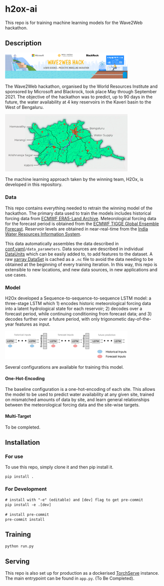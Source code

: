 # h2ox-ai
This repo is for training machine learning models for the Wave2Web hackathon.

## Description

[<img alt="Wave2Web Hack" width="400px" src="docs/img/wave2web-banner.png" />](https://www.wricitiesindia.org/content/wave2web-hack)

The Wave2Web hackathon, organised by the World Resources Institute and sponsored by Microsoft and Blackrock, took place May through September 2021.
The objective of the hackathon was to predict, up to 90 days in the future, the water availability at 4 key reservoirs in the Kaveri basin to the West of Bengaluru.

<img alt="Kaveri Basin" width="400px" src="docs/img/kaveri-w2w.png" />

The machine learning approach taken by the winning team, H2Ox, is developed in this repository.

### Data

This repo contains everything needed to retrain the winning model of the hackathon.
The primary data used to train the models includes historical forcing data from [ECMWF ERA5-Land Archive](https://www.ecmwf.int/en/era5-land).
Meteorological forcing data for the forecast period is obtained from the [ECMWF TIGGE Global Ensemble Forecast](https://www.ecmwf.int/en/research/projects/tigge).
Reservoir levels are obtained in near-real-time from the [India Water Resources Information System](https://indiawris.gov.in/wris/).

This data automatically assembles the data described in [conf.yaml](conf.py)`/data_parameters`.
Data sources are described in individual [DataUnits](h2ox/ai/dataset/data_units.py) which can be easily added to, to add features to the dataset.
A raw [xarray DataSet](https://xarray.pydata.org/en/stable/generated/xarray.Dataset.html) is cached as a `.nc` file to avoid the data needing to be obtained at the beginning of every training iteration.
In this way, this repo is extensible to new locations, and new data sources, in new applications and use cases.

### Model

H2Ox developed a Sequence-to-sequence-to-sequence LSTM model: a three-stage LSTM which 1) encodes historic meteorological forcing data into a latent hydrological state for each reservoir; 2) decodes over a forecast period, while continuing conditioning from forecast data; and 3) decodes further over a future period, with only trigonometic day-of-the-year features as input.

<img alt="Sequence-to-sequence-to-sequence" width="400px" src="docs/img/seq2seq2seq.png" />

Several configurations are available for training this model.

#### One-Hot-Encoding

The baseline configuration is a one-hot-encoding of each site.
This allows the model to be used to predict water availability at any given site, trained on mismatched amounts of data by site, and learn general relationships between the meteorological forcing data and the site-wise targets.

#### Multi-Target

To be completed.


## Installation

### For use

To use this repo, simply clone it and then pip install it.

    pip install .

### For Development

    # install with "-e" (editable) and [dev] flag to get pre-commit
    pip install -e .[dev]

    # install pre-commit
    pre-commit install


## Training

    python run.py


## Serving

This repo is also set up for production as a dockerised [TorchServe](https://pytorch.org/serve/) instance.
The main entrypoint can be found in `app.py`.
(To Be Completed).
